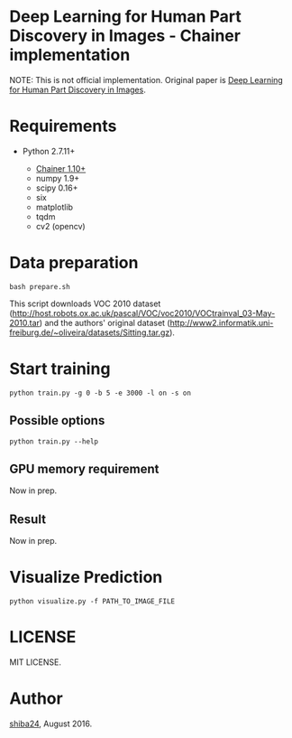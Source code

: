 # Deep Learning for Human Part Discovery in Images - Chainer implementation

NOTE: This is not official implementation. Original paper is [Deep Learning for Human Part Discovery in Images](http://lmb.informatik.uni-freiburg.de/Publications/2016/OB16a/oliveira16icra.pdf).

# Requirements

- Python 2.7.11+

  - [Chainer 1.10+](https://github.com/pfnet/chainer)
  - numpy 1.9+
  - scipy 0.16+
  - six
  - matplotlib
  - tqdm
  - cv2 (opencv)


# Data preparation

```
bash prepare.sh
```

This script downloads VOC 2010 dataset (<http://host.robots.ox.ac.uk/pascal/VOC/voc2010/VOCtrainval_03-May-2010.tar>) and the authors' original dataset (<http://www2.informatik.uni-freiburg.de/~oliveira/datasets/Sitting.tar.gz>).


# Start training

```
python train.py -g 0 -b 5 -e 3000 -l on -s on
```

## Possible options

```
python train.py --help
```


## GPU memory requirement

Now in prep.

## Result

Now in prep.

# Visualize Prediction

```
python visualize.py -f PATH_TO_IMAGE_FILE
```


# LICENSE

MIT LICENSE.

# Author

[shiba24](https://github.com/shiba24/), August 2016.
